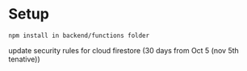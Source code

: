 # Setup
```npm install in backend/functions folder```

update security rules for cloud firestore (30 days from Oct 5 (nov 5th tenative))

